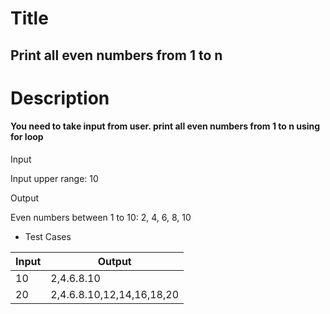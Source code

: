 # Title
## Print all even numbers from 1 to n
# Description
#### You need to take input from user. print all even numbers from 1 to n using for loop


Input

Input upper range: 10


Output

Even numbers between 1 to 10:
2, 4, 6, 8, 10

- Test Cases 

|  Input |    Output                 |
| ------ | ------------------------- |
|  10    | 2,4.6.8.10                |
|  20    | 2,4.6.8.10,12,14,16,18,20 |
